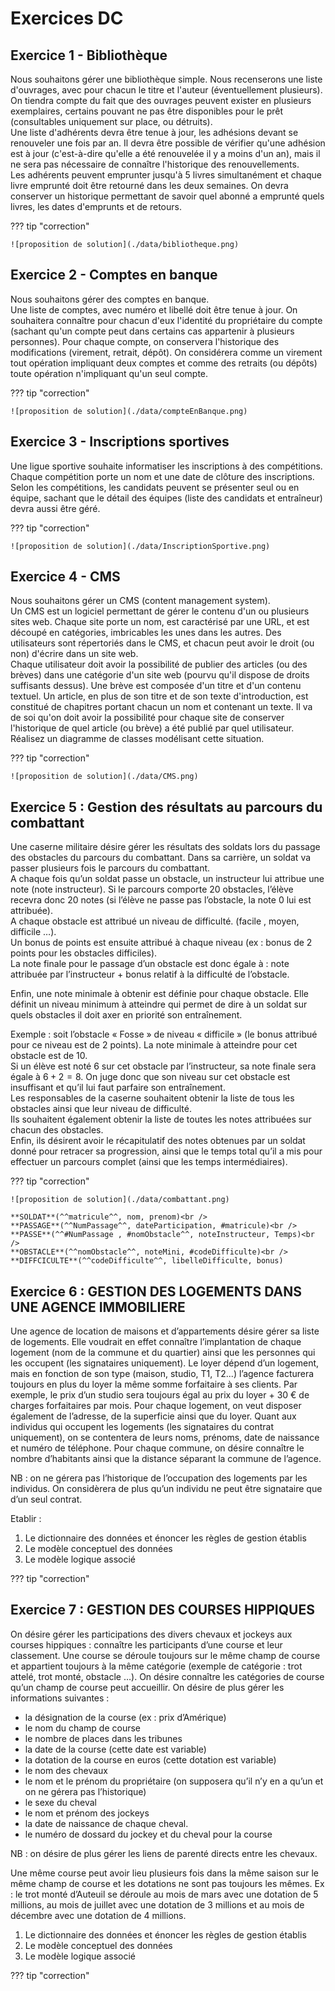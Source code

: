 # Exercices DC

## Exercice 1 - Bibliothèque

Nous souhaitons gérer une bibliothèque simple. Nous recenserons une liste d'ouvrages, avec pour chacun le titre et l'auteur (éventuellement plusieurs). <br />
On tiendra compte du fait que des ouvrages peuvent exister en plusieurs exemplaires, certains pouvant ne pas être disponibles pour le prêt (consultables uniquement sur place, ou détruits). <br />
Une liste d'adhérents devra être tenue à jour, les adhésions devant se renouveler une fois par an. Il devra être possible de vérifier qu'une adhésion est à jour (c'est-à-dire qu'elle a été renouvelée il y a moins d'un an), mais il ne sera pas nécessaire de connaître l'historique des renouvellements.<br />
Les adhérents peuvent emprunter jusqu'à 5 livres simultanément et chaque livre emprunté doit être retourné dans les deux semaines. On devra conserver un historique permettant de savoir quel abonné a emprunté quels livres, les dates d'emprunts et de retours.

??? tip "correction"

    ![proposition de solution](./data/bibliotheque.png)

## Exercice 2 - Comptes en banque

Nous souhaitons gérer des comptes en banque. <br />
Une liste de comptes, avec numéro et libellé doit être tenue à jour. On souhaitera connaître pour chacun d'eux l'identité du propriétaire du compte (sachant qu'un compte peut dans certains cas appartenir à plusieurs personnes). Pour chaque compte, on conservera l'historique des modifications (virement, retrait, dépôt). On considérera comme un virement tout opération impliquant deux comptes et comme des retraits (ou dépôts) toute opération n'impliquant qu'un seul compte.

??? tip "correction"

    ![proposition de solution](./data/compteEnBanque.png)

## Exercice 3 - Inscriptions sportives

Une ligue sportive souhaite informatiser les inscriptions à des compétitions. <br />
Chaque compétition porte un nom et une date de clôture des inscriptions. Selon les compétitions, les candidats peuvent se présenter seul ou en équipe, sachant que le détail des équipes (liste des candidats et entraîneur) devra aussi être géré.

??? tip "correction"

    ![proposition de solution](./data/InscriptionSportive.png)

## Exercice 4 - CMS

Nous souhaitons gérer un CMS (content management system). <br />
Un CMS est un logiciel permettant de gérer le contenu d'un ou plusieurs sites web. Chaque site porte un nom, est caractérisé par une URL, et est découpé en catégories, imbricables les unes dans les autres. Des utilisateurs sont répertoriés dans le CMS, et chacun peut avoir le droit (ou non) d'écrire dans un site web. <br />
Chaque utilisateur doit avoir la possibilité de publier des articles (ou des brèves) dans une catégorie d'un site web (pourvu qu'il dispose de droits suffisants dessus). Une brève est composée d'un titre et d'un contenu textuel. Un article, en plus de son titre et de son texte d'introduction, est constitué de chapitres portant chacun un nom et contenant un texte. Il va de soi qu'on doit avoir la possibilité pour chaque site de conserver l'historique de quel article (ou brève) a été publié par quel utilisateur. <br />
Réalisez un diagramme de classes modélisant cette situation.

??? tip "correction"

    ![proposition de solution](./data/CMS.png)

## Exercice 5 : Gestion des résultats au parcours du combattant

Une caserne militaire désire gérer les résultats des soldats lors du passage des obstacles du parcours du combattant. Dans sa carrière, un soldat va passer plusieurs fois le parcours du combattant. <br />
A chaque fois qu’un soldat passe un obstacle, un instructeur lui attribue une note (note instructeur). Si le parcours comporte 20 obstacles, l’élève recevra donc 20 notes (si l’élève ne passe pas l’obstacle, la note 0 lui est attribuée). <br />
A chaque obstacle est attribué un niveau de difficulté. (facile , moyen, difficile …). <br />
Un bonus de points est ensuite attribué à chaque niveau (ex : bonus de 2 points pour les obstacles difficiles). <br />
La note finale pour le passage d’un obstacle est donc égale à : note attribuée par l’instructeur + bonus relatif à la difficulté de l’obstacle. <br />

Enfin, une note minimale à obtenir est définie pour chaque obstacle. Elle définit un niveau minimum à atteindre qui permet de dire à un soldat sur quels obstacles il doit axer en priorité son entraînement. <br />

Exemple : soit l’obstacle « Fosse » de niveau « difficile » (le bonus attribué pour ce niveau est de 2 points). La note minimale à atteindre pour cet obstacle est de 10. <br />
Si un élève est noté 6 sur cet obstacle par l’instructeur, sa note finale sera égale à $6 + 2 = 8$. On juge donc que son niveau sur cet obstacle est insuffisant et qu’il lui faut parfaire son entraînement. <br />
Les responsables de la caserne souhaitent obtenir la liste de tous les obstacles ainsi que leur niveau de difficulté. <br />
Ils souhaitent également obtenir la liste de toutes les notes attribuées sur chacun des obstacles. <br />
Enfin, ils désirent avoir le récapitulatif des notes obtenues par un soldat donné pour retracer sa progression, ainsi que le temps total qu’il a mis pour effectuer un parcours complet (ainsi que les temps intermédiaires). 

??? tip "correction"

    ![proposition de solution](./data/combattant.png)

    **SOLDAT**(^^matricule^^, nom, prenom)<br />
    **PASSAGE**(^^NumPassage^^, dateParticipation, #matricule)<br />
    **PASSE**(^^#NumPassage , #nomObstacle^^, noteInstructeur, Temps)<br />
    **OBSTACLE**(^^nomObstacle^^, noteMini, #codeDifficulte)<br />
    **DIFFCICULTE**(^^codeDifficulte^^, libelleDifficulte, bonus)

## Exercice 6 : GESTION DES LOGEMENTS DANS UNE AGENCE IMMOBILIERE

Une agence de location de maisons et d’appartements désire gérer sa liste de logements. Elle voudrait en effet connaître l’implantation de chaque logement (nom de la commune et du quartier) ainsi que les personnes qui les occupent (les signataires uniquement). 
Le loyer dépend d’un logement, mais en fonction de son type (maison, studio, T1, T2...) l’agence facturera toujours en plus du loyer la même somme forfaitaire à ses clients. Par exemple, le prix d’un studio sera toujours égal au prix du loyer + 30 € de charges forfaitaires par mois. Pour chaque logement, on veut disposer également de l’adresse, de la superficie ainsi que du loyer. 
Quant aux individus qui occupent les logements (les signataires du contrat uniquement), on se contentera de leurs noms, prénoms, date de naissance et numéro de téléphone. Pour chaque commune, on désire connaître le nombre d’habitants ainsi que la distance séparant la commune de l’agence. 

NB : on ne gérera pas l’historique de l’occupation des logements par les individus. On considèrera de plus qu’un individu ne peut être signataire que d’un seul contrat. 

Etablir :

1. Le dictionnaire des données et énoncer les règles de gestion établis
2. Le modèle conceptuel des données
3. Le modèle logique associé 

??? tip "correction"

## Exercice 7 : GESTION DES COURSES HIPPIQUES

On désire gérer les participations des divers chevaux et jockeys aux courses hippiques : connaître les participants d’une course et leur classement. Une course se déroule toujours sur le même champ de course et appartient toujours à la même catégorie (exemple de catégorie : trot attelé, trot monté, obstacle …). 
On désire connaître les catégories de course qu’un champ de course peut accueillir. 
On désire de plus gérer les informations suivantes : 

- la désignation de la course (ex : prix d’Amérique) 
- le nom du champ de course 
- le nombre de places dans les tribunes 
- la date de la course (cette date est variable) 
- la dotation de la course en euros (cette dotation est variable) 
- le nom des chevaux 
- le nom et le prénom du propriétaire (on supposera qu’il n’y en a qu’un et on ne gérera pas l’historique) 
- le sexe du cheval 
- le nom et prénom des jockeys 
- la date de naissance de chaque cheval.
- le numéro de dossard du jockey et du cheval pour la course 

NB : on désire de plus gérer les liens de parenté directs entre les chevaux. 

Une même course peut avoir lieu plusieurs fois dans la même saison sur le même champ de course et les dotations ne sont pas toujours les mêmes. 
Ex : le trot monté d’Auteuil se déroule au mois de mars avec une dotation de 5 millions, au mois de juillet avec une dotation de 3 millions et au mois de décembre avec une dotation de 4 millions. 

1. Le dictionnaire des données et énoncer les règles de gestion établis
2. Le modèle conceptuel des données
3. Le modèle logique associé 

??? tip "correction"